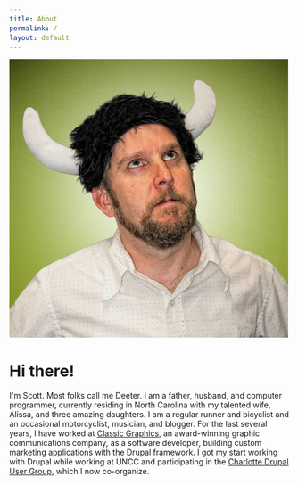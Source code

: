 ```yaml
---
title: About
permalink: /
layout: default
---
```


![Philosodeeter](/assets/img/philosodeeter.jpg)

# Hi there!

I'm Scott. Most folks call me Deeter. I am a father, husband, and computer programmer, currently residing in North Carolina with my talented wife, Alissa, and three amazing daughters. I am a regular runner and bicyclist and an occasional motorcyclist, musician, and blogger. For the last several years, I have worked at [Classic Graphics](http://knowclassic.com), an award-winning graphic communications company, as a software developer, building custom marketing applications with the Drupal framework. I got my start working with Drupal while working at UNCC and participating in the [Charlotte Drupal User Group](https://www.meetup.com/charDUG/), which I now co-organize.
